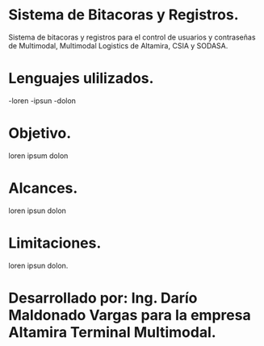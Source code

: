 # Sistema de Bitacoras y Registros.
Sistema de bitacoras y registros para el control de usuarios y contraseñas de Multimodal, Multimodal Logistics de Altamira, CSIA y SODASA.

# Lenguajes ulilizados.
-loren
-ipsun
-dolon

# Objetivo.
loren ipsum dolon

# Alcances.
loren ipsun dolon

# Limitaciones.
loren ipsun dolon.

# Desarrollado por: Ing. Darío Maldonado Vargas para la empresa Altamira Terminal Multimodal.
